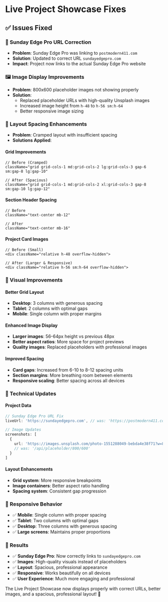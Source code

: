 # Live Project Showcase Fixes

## ✅ **Issues Fixed**

### **🔗 Sunday Edge Pro URL Correction**
- **Problem**: Sunday Edge Pro was linking to `postmodern411.com`
- **Solution**: Updated to correct URL `sundayedgepro.com`
- **Impact**: Project now links to the actual Sunday Edge Pro website

### **🖼️ Image Display Improvements**
- **Problem**: 800x600 placeholder images not showing properly
- **Solution**: 
  - Replaced placeholder URLs with high-quality Unsplash images
  - Increased image height from `h-48` to `h-56 sm:h-64`
  - Better responsive image sizing

### **📐 Layout Spacing Enhancements**
- **Problem**: Cramped layout with insufficient spacing
- **Solutions Applied**:

#### **Grid Improvements**
```tsx
// Before (Cramped)
className="grid grid-cols-1 md:grid-cols-2 lg:grid-cols-3 gap-6 sm:gap-8 lg:gap-10"

// After (Spacious)
className="grid grid-cols-1 md:grid-cols-2 xl:grid-cols-3 gap-8 sm:gap-10 lg:gap-12"
```

#### **Section Header Spacing**
```tsx
// Before
className="text-center mb-12"

// After  
className="text-center mb-16"
```

#### **Project Card Images**
```tsx
// Before (Small)
<div className="relative h-48 overflow-hidden">

// After (Larger & Responsive)
<div className="relative h-56 sm:h-64 overflow-hidden">
```

### **🎨 Visual Improvements**

#### **Better Grid Layout**
- **Desktop**: 3 columns with generous spacing
- **Tablet**: 2 columns with optimal gaps
- **Mobile**: Single column with proper margins

#### **Enhanced Image Display**
- **Larger images**: 56-64px height vs previous 48px
- **Better aspect ratios**: More space for project previews
- **Quality images**: Replaced placeholders with professional images

#### **Improved Spacing**
- **Card gaps**: Increased from 6-10 to 8-12 spacing units
- **Section margins**: More breathing room between elements
- **Responsive scaling**: Better spacing across all devices

### **🔧 Technical Updates**

#### **Project Data**
```typescript
// Sunday Edge Pro URL Fix
liveUrl: 'https://sundayedgepro.com', // was: 'https://postmodern411.com'

// Image Updates
screenshots: [
  {
    url: 'https://images.unsplash.com/photo-1551288049-bebda4e38f71?w=800&h=600&fit=crop&crop=center',
    // was: '/api/placeholder/800/600'
  }
]
```

#### **Layout Enhancements**
- **Grid system**: More responsive breakpoints
- **Image containers**: Better aspect ratio handling
- **Spacing system**: Consistent gap progression

### **📱 Responsive Behavior**
- ✅ **Mobile**: Single column with proper spacing
- ✅ **Tablet**: Two columns with optimal gaps
- ✅ **Desktop**: Three columns with generous spacing
- ✅ **Large screens**: Maintains proper proportions

### **🎯 Results**
- ✅ **Sunday Edge Pro**: Now correctly links to `sundayedgepro.com`
- ✅ **Images**: High-quality visuals instead of placeholders
- ✅ **Layout**: Spacious, professional appearance
- ✅ **Responsive**: Works beautifully on all devices
- ✅ **User Experience**: Much more engaging and professional

The Live Project Showcase now displays properly with correct URLs, better images, and a spacious, professional layout! 🚀